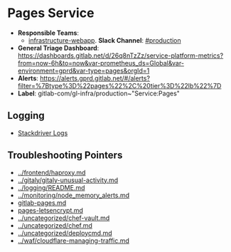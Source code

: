 <!-- MARKER: do not edit this section directly. Edit services/service-catalog.yml then run scripts/generate-docs -->
#  Pages Service

* **Responsible Teams**:
  * [infrastructure-webapp](https://about.gitlab.com/handbook/engineering/infrastructure/team/reliability/). **Slack Channel**: [#production](https://gitlab.slack.com/archives/production)
* **General Triage Dashboard**: https://dashboards.gitlab.net/d/26q8nTzZz/service-platform-metrics?from=now-6h&to=now&var-prometheus_ds=Global&var-environment=gprd&var-type=pages&orgId=1
* **Alerts**: https://alerts.gprd.gitlab.net/#/alerts?filter=%7Btype%3D%22pages%22%2C%20tier%3D%22lb%22%7D
* **Label**: gitlab-com/gl-infra/production~"Service:Pages"

## Logging

* [Stackdriver Logs](https://console.cloud.google.com/logs/viewer?project=gitlab-production&advancedFilter=resource.type%3D%22gce_instance%22%0Alabels.tag%3D%22haproxy%22%0Alabels.%22compute.googleapis.com%2Fresource_name%22:%22fe-pages%22)

## Troubleshooting Pointers

* [../frontend/haproxy.md](../frontend/haproxy.md)
* [../gitaly/gitaly-unusual-activity.md](../gitaly/gitaly-unusual-activity.md)
* [../logging/README.md](../logging/README.md)
* [../monitoring/node_memory_alerts.md](../monitoring/node_memory_alerts.md)
* [gitlab-pages.md](gitlab-pages.md)
* [pages-letsencrypt.md](pages-letsencrypt.md)
* [../uncategorized/chef-vault.md](../uncategorized/chef-vault.md)
* [../uncategorized/chef.md](../uncategorized/chef.md)
* [../uncategorized/deploycmd.md](../uncategorized/deploycmd.md)
* [../waf/cloudflare-managing-traffic.md](../waf/cloudflare-managing-traffic.md)
<!-- END_MARKER -->
